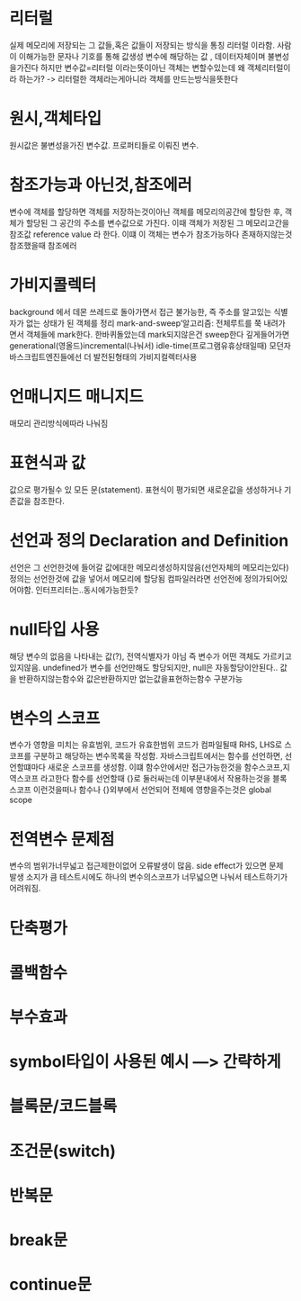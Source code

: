 # 리터럴
실제 메모리에 저장되는 그 값들,혹은 값들이 저장되는 방식을 통칭 리터럴 이라함. 사람이 이해가능한 문자나 기호를 통해 값생성
변수에 해당하는 값 , 데이터자체이며 불변성을가진다
하지만 변수값=리터럴 이라는뜻이아닌 
객체는 변할수있는데 왜 객체리터럴이라 하는가? -> 리터럴한 객체라는게아니라 객체를 만드는방식을뜻한다
# 원시,객체타입
원시값은 불변성을가진 변수값.
프로퍼티들로 이뤄진 변수.
# 참조가능과 아닌것,참조에러
변수에 객체를 할당하면 객체를 저장하는것이아닌 객체를 메모리의공간에 할당한 후, 객체가 할당된 그 공간의 주소를 변수값으로 가진다. 이때 객체가 저장된 그 메모리고간을  참조값 reference value 라 한다. 이떄 이 객체는 변수가 참조가능하다
존재하지않는것 참조했을때 참조에러
# 가비지콜렉터
background 에서 데몬 쓰레드로 돌아가면서 접근 불가능한, 즉 주소를 알고있는 식별자가 없는 상태가 된 객체를 정리
mark-and-sweep’알고리즘: 전체루트를 쭉 내려가면서 객체들에 mark한다. 한바퀴돌았는데 mark되지않은건 sweep한다
깊게들어가면 generational(영올드)incremental(나눠서) idle-time(프로그램유휴상태일때)
모던자바스크립트엔진들에선 더 발전된형태의 가비지컬렉터사용
# 언매니지드 매니지드
매모리 관리방식에따라 나눠짐

# 표현식과 값
값으로 평가될수 있 모든 문(statement). 표현식이 평가되면 새로운값을 생성하거나 기존값을 참조한다.
# 선언과 정의 Declaration and Definition
선언은 그 선언한것에 들어갈 값에대한 메모리생성하지않음(선언자체의 메모리는있다)
정의는 선언한것에 값을 넣어서 메모리에 할당됨
컴파일러라면 선언전에 정의가되어있어야함.
인터프리터는..동시에가능한듯?
# null타입 사용
해당 변수의 없음을 나타내는 값(?), 전역식별자가 아님
즉 변수가 어떤 객체도 가르키고 있지않음.
undefined가 변수를 선언만해도 할당되지만, null은 자동할당이안된다..
값을 반환하지않는함수와 값은반환하지만 없는값을표현하는함수 구분가능
# 변수의 스코프
변수가 영향을 미치는 유효범위, 코드가 유효한범위
코드가 컴파일될때 RHS, LHS로 스코프를 구분하고 해당하는 변수목록을 작성함.
자바스크립트에서는 함수를 선언하면, 선언할떄마다 새로운 스코프를 생성함. 이떄 함수안에서만 접근가능한것을 함수스코프,지역스코프 라고한다
함수를 선언할때 {}로 둘러싸는데 이부분내에서 작용하는것을 블록스코프
이런것을떠나 함수나 {}외부에서 선언되어 전체에 영향을주는것은 global scope
# 전역변수 문제점
변수의 범위가너무넓고 접근제한이없어 오류발생이 많음. side effect가 있으면 문제 발생 소지가 큼  테스트시에도 하나의 변수의스코프가 너무넓으면 나눠서 테스트하기가 어려워짐.
# 단축평가

# 콜백함수

# 부수효과

#  symbol타입이 사용된 예시 —> 간략하게

# 블록문/코드블록

# 조건문(switch)

# 반복문

# break문

# continue문
